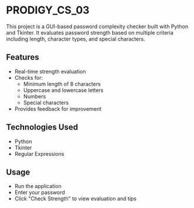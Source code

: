# PRODIGY_CS_03

This project is a GUI-based password complexity checker built with Python and Tkinter. It evaluates password strength based on multiple criteria including length, character types, and special characters.

## Features
- Real-time strength evaluation
- Checks for:
  - Minimum length of 8 characters
  - Uppercase and lowercase letters
  - Numbers
  - Special characters
- Provides feedback for improvement

## Technologies Used
- Python
- Tkinter
- Regular Expressions

## Usage
- Run the application
- Enter your password
- Click "Check Strength" to view evaluation and tips
